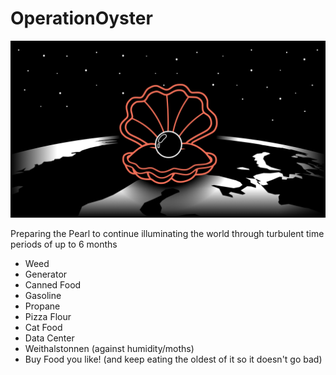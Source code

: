 # OperationOyster
![](OperationOyster.png)

Preparing the Pearl to continue illuminating the world through turbulent time periods of up to 6 months

- Weed
- Generator
- Canned Food
- Gasoline
- Propane
- Pizza Flour
- Cat Food
- Data Center
- Weithalstonnen (against humidity/moths)
- Buy Food you like! (and keep eating the oldest of it so it doesn't go bad)